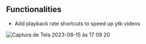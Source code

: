 ## Functionalities 

- Add playback rate shortcuts to speed up ytb videos

![Captura de Tela 2023-08-15 às 17 09 20](https://github.com/LuizFellype/ytb-speed/assets/35281966/1dd13c96-9ac7-4bae-8d89-f7e0d66fa8f3)
